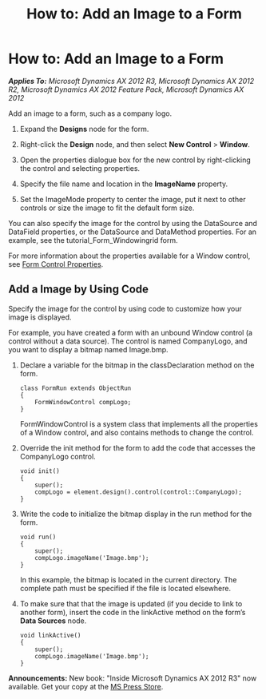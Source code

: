 ﻿---
title: 'How to: Add an Image to a Form'
TOCTitle: 'How to: Add an Image to a Form'
ms:assetid: f8d55608-75cb-4866-94e2-50695051c225
ms:mtpsurl: https://msdn.microsoft.com/en-us/library/Aa890890(v=AX.60)
ms:contentKeyID: 35253794
ms.date: 05/18/2015
mtps_version: v=AX.60
---

# How to: Add an Image to a Form 


_**Applies To:** Microsoft Dynamics AX 2012 R3, Microsoft Dynamics AX 2012 R2, Microsoft Dynamics AX 2012 Feature Pack, Microsoft Dynamics AX 2012_

Add an image to a form, such as a company logo.

1.  Expand the **Designs** node for the form.

2.  Right-click the **Design** node, and then select **New Control** \> **Window**.

3.  Open the properties dialogue box for the new control by right-clicking the control and selecting properties.

4.  Specify the file name and location in the **ImageName** property.

5.  Set the ImageMode property to center the image, put it next to other controls or size the image to fit the default form size.

You can also specify the image for the control by using the DataSource and DataField properties, or the DataSource and DataMethod properties. For an example, see the tutorial\_Form\_Windowingrid form.

For more information about the properties available for a Window control, see [Form Control Properties](form-control-properties.md).

## Add a Image by Using Code

Specify the image for the control by using code to customize how your image is displayed.

For example, you have created a form with an unbound Window control (a control without a data source). The control is named CompanyLogo, and you want to display a bitmap named Image.bmp.

1.  Declare a variable for the bitmap in the classDeclaration method on the form.
    
        class FormRun extends ObjectRun
        {
            FormWindowControl compLogo;
        }
    
    FormWindowControl is a system class that implements all the properties of a Window control, and also contains methods to change the control.

2.  Override the init method for the form to add the code that accesses the CompanyLogo control.
    
        void init()
        {
            super();
            compLogo = element.design().control(control::CompanyLogo);
        }

3.  Write the code to initialize the bitmap display in the run method for the form.
    
        void run()
        {
            super();
            compLogo.imageName('Image.bmp');
        }
    
    In this example, the bitmap is located in the current directory. The complete path must be specified if the file is located elsewhere.

4.  To make sure that that the image is updated (if you decide to link to another form), insert the code in the linkActive method on the form’s **Data Sources** node.
    
        void linkActive()
        {
            super();
            compLogo.imageName('Image.bmp');
        }

  
**Announcements:** New book: "Inside Microsoft Dynamics AX 2012 R3" now available. Get your copy at the [MS Press Store](https://www.microsoftpressstore.com/store/inside-microsoft-dynamics-ax-2012-r3-9780735685109).


